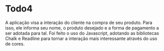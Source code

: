 # Todo4
A aplicação visa a interação do cliente na compra de seu produto. 
Para isso, ele informa seu nome, o produto desejado e a forma de pagamento a ser adotada para tal.
Foi feito o uso do Javascript, adotando as bibliotecas Chalk e Readline para tornar a interação mais interessante através do uso de cores.
